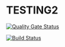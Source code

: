 # TESTING2
[![Quality Gate Status](https://sonarcloud.io/api/project_badges/measure?project=GroypySpoopyBoi_TESTING2&metric=alert_status)](https://sonarcloud.io/dashboard?id=GroypySpoopyBoi_TESTING2)

[![Build Status](https://travis-ci.com/GroypySpoopyBoi/TESTING2.svg?branch=main)](https://travis-ci.com/GroypySpoopyBoi/TESTING2)
